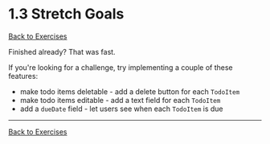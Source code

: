 # 1.3 Stretch Goals

[Back to Exercises ](./README.md)

Finished already? That was fast.

If you're looking for a challenge, try implementing a couple of these features:
- make todo items deletable - add a delete button for each `TodoItem`
- make todo items editable - add a text field for each `TodoItem`
- add a `dueDate` field - let users see when each `TodoItem` is due

---

[Back to Exercises ](./README.md)
